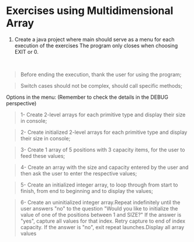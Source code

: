 # Exercises using Multidimensional Array

1. Create a java project where main should serve as a menu for each execution of the exercises
The program only closes when choosing  EXIT or 0.
<br>

> Before ending the execution, thank the user for using the program;

> Switch cases should not be complex, should call specific methods;

Options in the menu: 
(Remember to check the details in the DEBUG perspective)

> 1- Create 2-level arrays for each primitive type and display their size in console;

> 2- Create initialized 2-level arrays for each primitive type and display their size in console;

> 3- Create 1 array of 5 positions with 3 capacity items, for the user to feed these values;

> 4- Create an array with the size and capacity entered by the user and then ask the user to enter the respective values;

> 5- Create an initialized integer array, to loop through from start to finish, from end to beginning and to display the values;

> 6- Create an uninitialized integer array.Repeat indefinitely until the user answers "no" to the question 
"Would you like to initialize the value of one of the positions between 1 and SIZE?"
If the answer is "yes", capture all values ​​for that index. Retry capture to end of index capacity.
If the answer is "no", exit repeat launches.Display all array values

<!-- gif -->
<!-- botão -->